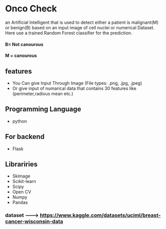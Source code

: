 
# Onco Check 
an Artificial Intelligent that is used to detect either a patient is  malignant(M)  or benign(B) based on an input image of cell nuclei or numerical Dataset. Here use a trained Random Forest classifier for the prediction.

#### B= Not canourous
#### M = canourous

## features
- You Can give Input Through Image (File types: .png, .jpg, .jpeg)
- Or give input of numarical  data that contains 30 features like (perimeter,radious mean etc.)

## Programming Language
- python
  
## For backend
- Flask
  
## Librariries
- Skimage
- Scikit-learn
- Scipy
- Open CV
- Numpy
- Pandas

### dataset ---> https://www.kaggle.com/datasets/uciml/breast-cancer-wisconsin-data

